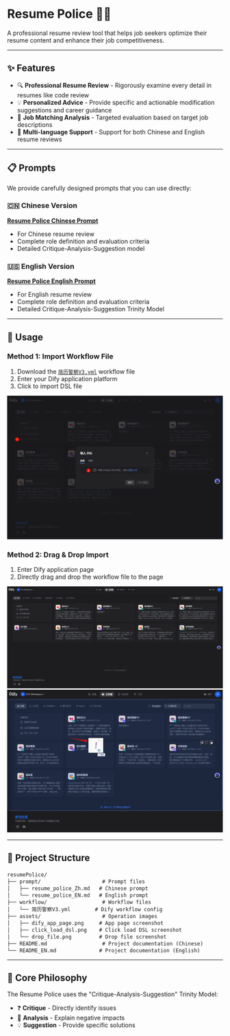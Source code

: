 # Resume Police 🕵️‍♂️

A professional resume review tool that helps job seekers optimize their resume content and enhance their job competitiveness.

---

## ✨ Features

- 🔍 **Professional Resume Review** - Rigorously examine every detail in resumes like code review
- 💡 **Personalized Advice** - Provide specific and actionable modification suggestions and career guidance
- 🎯 **Job Matching Analysis** - Targeted evaluation based on target job descriptions
- 🚀 **Multi-language Support** - Support for both Chinese and English resume reviews

---

## 📋 Prompts

We provide carefully designed prompts that you can use directly:

### 🇨🇳 Chinese Version
**[Resume Police Chinese Prompt](./prompt/resume_police_Zh.md)**
- For Chinese resume review
- Complete role definition and evaluation criteria
- Detailed Critique-Analysis-Suggestion model

### 🇺🇸 English Version
**[Resume Police English Prompt](./prompt/resume_police_EN.md)**
- For English resume review
- Complete role definition and evaluation criteria
- Detailed Critique-Analysis-Suggestion Trinity Model

---

## 🔧 Usage

### Method 1: Import Workflow File
1. Download the [`简历警察V3.yml`](./workflow/简历警察V3.yml) workflow file
2. Enter your Dify application platform
3. Click to import DSL file

![Click Load DSL](./assets/click_load_dsl.png)

### Method 2: Drag & Drop Import
1. Enter Dify application page
2. Directly drag and drop the workflow file to the page

![App Page](./assets/dify_app_page.png)
![Drop File](./assets/drop_file.png)

---

## 📁 Project Structure

```
resumePolice/
├── prompt/                    # Prompt files
│   ├── resume_police_Zh.md   # Chinese prompt
│   └── resume_police_EN.md   # English prompt
├── workflow/                  # Workflow files
│   └── 简历警察V3.yml        # Dify workflow config
├── assets/                    # Operation images
│   ├── dify_app_page.png     # App page screenshot
│   ├── click_load_dsl.png    # Click load DSL screenshot
│   └── drop_file.png         # Drop file screenshot
├── README.md                  # Project documentation (Chinese)
└── README_EN.md              # Project documentation (English)
```

---

## 🎯 Core Philosophy

The Resume Police uses the "Critique-Analysis-Suggestion" Trinity Model:

- ❓ **Critique** - Directly identify issues
- 🤔 **Analysis** - Explain negative impacts
- 💡 **Suggestion** - Provide specific solutions
